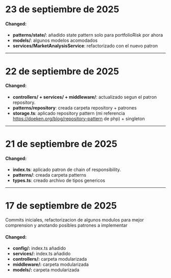 # 23 de septiembre de 2025

#### Changed:
- **patterns/state/**: añadido state pattern solo para portfolioRisk por ahora
- **models/**: algunos modelos acomodados
- **services/MarketAnalysisService**: refactorizado con el nuevo patron

---

# 22 de septiembre de 2025

#### Changed:
- **controllers/ + services/ + middleware/**: actualizado segun el patron repository.
- **patterns/repository**: creada carpeta repository + patrones
- **storage.ts**: aplicado repository pattern (mi referencia https://doeken.org/blog/repository-pattern de php) + singleton

---

# 21 de septiembre de 2025

#### Changed:
- **index.ts**: aplicado patron de chain of responsibility.
- **patterns/**: creada carpeta patterns
- **types.ts**: creado archivo de tipos genericos

---

# 17 de septiembre de 2025
Commits iniciales, refactorizacion de algunos modulos para mejor comprension y anotando posibles patrones a implementar

#### Changed:

- **config/:** index.ts añadido
- **services/:** index.ts añadido
- **controllers/:** carpeta modularizada
- **middleware/:** carpeta modularizada
- **models/:** carpeta modularizada